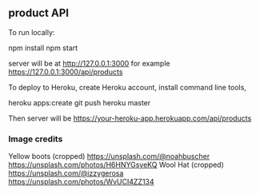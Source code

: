 ## product API

To run locally:

npm install 
npm start 

server will be at http://127.0.0.1:3000 for example https://127.0.0.1:3000/api/products

To deploy to Heroku, create Heroku account, install command line tools, 

heroku apps:create 
git push heroku master

Then server will be https://your-heroku-app.herokuapp.com/api/products

### Image credits

Yellow boots (cropped) https://unsplash.com/@noahbuscher https://unsplash.com/photos/H6HNYGsyeKQ
Wool Hat (cropped) https://unsplash.com/@izzygerosa https://unsplash.com/photos/WvUCI4ZZ134
